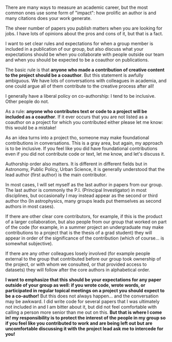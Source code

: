 There are many ways to measure an academic career, but the most common ones use some form of "impact": how prolific an author is and many citations does your work generate. 

The sheer number of papers you publish matters when you are looking for jobs. I have lots of opinions about the pros and cons of it, but that is a fact. 

I want to set clear rules and expectations for when a group member is included in a publication of our group, but also discuss what your expectations should be when you collaborate with people outside our team and when you should be expected to be a coauthor on publications. 

The basic rule is that **anyone who made a contribution of creative content to the project should be a coauthor**. But this statement is awfully ambiguous. We have lots of conversations with colleagues in academia, and one could argue all of them contribute to the creative process after all!


I generally have a liberal policy on co-authorship: I tend to be inclusive. Other people do not.

As a rule: **anyone who contributes text or code to a project will be included as a coauthor**. If it ever occurs that you are not listed as a coauthor on a project for which you contributed either please let me know: this would be a mistake!

As an idea turns into a project tho, someone may make foundational contributions in conversations. This is a gray area, but again, my approach is to be inclusive. If you feel like you did have foundational contributions even if you did not contribute code or text, let me know, and let's discuss it. 

Authorship order also matters. It is different in different fields but in Astronomy, Public Policy, Urban Science, it is generally understood that the lead author (first author) is the main contributor. 

In most cases, I will set myself as the last author in papers from our group. The last author is commonly the P.I. (Principal Investigator) in most disciplines, but occasionally I may instead appear as the second or third author tho (In astrophysics, many groups leads put themselves as second authors in most cases). 

If there are other clear core contributors, for example, if this is the product of a larger collaboration, but also people from our group that worked on part of the code (for example, in a summer project an undergraduate may make contributions to a project that is the thesis of a grad student) they will appear in order of the significance of the contribution (which of course... is somewhat subjective). 

If there are any other colleagues losely involved (for example people external to the group that contributed before our group took ownership of the project, or with whom we consulted, or that provided access to datasets) they will follow after the core authors in alphabetical order. 

**I want to emphasize that this should be your expectations for any paper outside of your group as well: if you wrote code, wrote words, or participated in regular topical meetings on a project you should expect to be a co-author!** But this does not always happen... and the conversation may be awkward. I did write code for several papers that I was ultimately not included in and I am bitter about it, but did not feel comfortable with calling a person more senior than me out on this. **But that is where I come in! my responsibility is to protect the interest of the people in my group so if you feel like you contributed to work and are being left out but are uncomfortable discussing it with the project lead ask me to intercede for you!**




